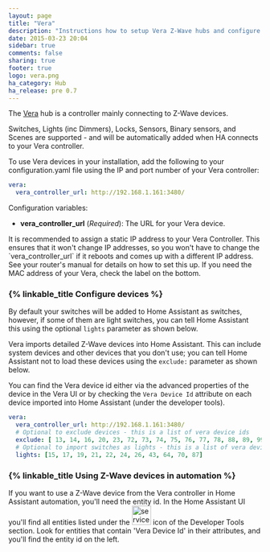 ```yaml
---
layout: page
title: "Vera"
description: "Instructions how to setup Vera Z-Wave hubs and configure devices within Home Assistant."
date: 2015-03-23 20:04
sidebar: true
comments: false
sharing: true
footer: true
logo: vera.png
ha_category: Hub
ha_release: pre 0.7
---
```


The [Vera](http://getvera.com) hub is a controller mainly connecting to Z-Wave devices.

Switches, Lights (inc Dimmers), Locks, Sensors, Binary sensors, and Scenes are supported - and will be automatically added when HA connects to your Vera controller.

To use Vera devices in your installation, add the following to your configuration.yaml file using the IP and port number of your Vera controller:

```yaml
vera:
  vera_controller_url: http://192.168.1.161:3480/
```

Configuration variables:

- **vera_controller_url** (*Required*): The URL for your Vera device.

<p class='note'>
  It is recommended to assign a static IP address to your Vera Controller. This ensures that it won't change IP addresses, so you won't have to change the `vera_controller_url` if it reboots and comes up with a different IP address. See your router's manual for details on how to set this up. If you need the MAC address of your Vera, check the label on the bottom.
</p>

### {% linkable_title Configure devices %} 

By default your switches will be added to Home Assistant as switches, however, if some of them are light switches, you can tell Home Assistant this using the optional `lights` parameter as shown below.

Vera imports detailed Z-Wave devices into Home Assistant. This can include system devices and other devices that you don't use; you can tell Home Assistant not to load these devices using the `exclude:` parameter as shown below.

You can find the Vera device id either via the advanced properties of the device in the Vera UI or by checking the `Vera Device Id` attribute on each device imported into Home Assistant (under the developer tools).

```yaml
vera:
  vera_controller_url: http://192.168.1.161:3480/
  # Optional to exclude devices - this is a list of vera device ids
  exclude: [ 13, 14, 16, 20, 23, 72, 73, 74, 75, 76, 77, 78, 88, 89, 99]
  # Optional to import switches as lights - this is a list of vera device ids
  lights: [15, 17, 19, 21, 22, 24, 26, 43, 64, 70, 87]
```

### {% linkable_title Using Z-Wave devices in automation %} 

If you want to use a Z-Wave device from the Vera controller in Home Assistant automation, you'll need the entity id. In the Home Assistant UI you'll find all entities listed under the <img src='/images/screenshots/developer-tool-states-icon.png' alt='service developer tool icon' class="no-shadow" height="38" /> icon of the Developer Tools section. Look for entities that contain 'Vera Device Id' in their attributes, and you'll find the entity id on the left.
